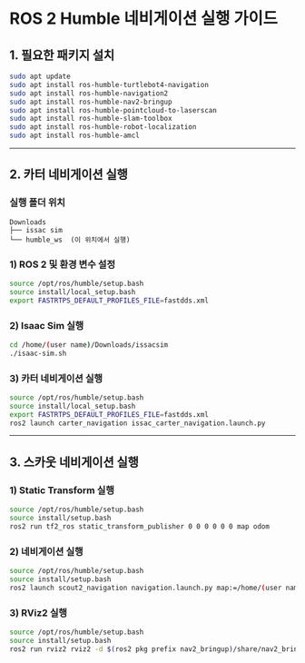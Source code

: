 

# ROS 2 Humble 네비게이션 실행 가이드

## 1. 필요한 패키지 설치


```bash
sudo apt update
sudo apt install ros-humble-turtlebot4-navigation
sudo apt install ros-humble-navigation2
sudo apt install ros-humble-nav2-bringup 
sudo apt install ros-humble-pointcloud-to-laserscan
sudo apt install ros-humble-slam-toolbox
sudo apt install ros-humble-robot-localization
sudo apt install ros-humble-amcl
```

---

## 2. 카터 네비게이션 실행

### 실행 폴더 위치
```
Downloads
├── issac sim
└── humble_ws  (이 위치에서 실행)
```

### 1) ROS 2 및 환경 변수 설정
```bash
source /opt/ros/humble/setup.bash
source install/local_setup.bash
export FASTRTPS_DEFAULT_PROFILES_FILE=fastdds.xml
```

### 2) Isaac Sim 실행
```bash
cd /home/(user name)/Downloads/issacsim
./isaac-sim.sh
```

### 3) 카터 네비게이션 실행
```bash
source /opt/ros/humble/setup.bash
source install/local_setup.bash
export FASTRTPS_DEFAULT_PROFILES_FILE=fastdds.xml
ros2 launch carter_navigation issac_carter_navigation.launch.py
```

---

## 3. 스카웃 네비게이션 실행

### 1) Static Transform 실행
```bash
source /opt/ros/humble/setup.bash
source install/setup.bash 
ros2 run tf2_ros static_transform_publisher 0 0 0 0 0 0 map odom
```

### 2) 네비게이션 실행
```bash
source /opt/ros/humble/setup.bash
source install/setup.bash
ros2 launch scout2_navigation navigation.launch.py map:=/home/(user name)/Downloads/scout_custom/src/scout2_navigation/maps/5fimage.yaml
```

### 3) RViz2 실행
```bash
source /opt/ros/humble/setup.bash
source install/setup.bash
ros2 run rviz2 rviz2 -d $(ros2 pkg prefix nav2_bringup)/share/nav2_bringup/rviz/nav2_default_view.rviz
```
```
